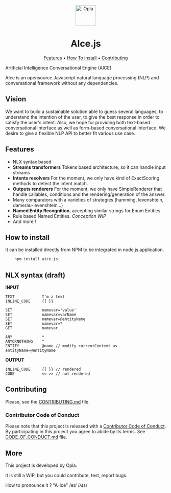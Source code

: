 <div align="center">
  <a href="https://opla.ai" target="_blank">
    <img src="https://raw.githubusercontent.com/Opla/opla/master/front/src/public/images/opla-avatar.png" alt="Opla" width="64">
  </a>
</div>
<h1 align="center">
  AIce.js
</h1>

<p align="center">
  <a href="#features">Features</a> •
  <a href="#how-to-install">How To install</a> •
  <a href="#contributing">Contributing</a>
</p>

Artificial Intelligence Conversational Engine (AICE)

AIce is an opensource Javascript natural language processing (NLP) and conversational framework without any dependencies.

## Vision
We want to build a sustainable solution able to guess several languages, to understand the intention of the user, to give the best response in order to satisfy the user's intent. Also, we hope for providing both text-based conversational interface as well as form-based conversational interface. We desire to give a flexible NLP API to better fit various use case.

## Features
 - NLX syntax based
 - **Streams transformers** Tokens based architecture, so it can handle input streams
 - **Intents resolvers** For the moment, we only have kind of ExactScoring methods to detect the intent match.
 - **Outputs renderers** For the moment, we only have SimpleRenderer that handle callables, conditions and the rendering/generation of the answer.
 - Many comparators with a varieties of strategies (hamming, levenshtein, damerau-levenshtein...)
 - **Named Entity Recognition**, accepting similar strings for Enum Entities.
 - Rule based Named Entities. _Conception WIP_
 - And more !

## How to install
It can be installed directly from NPM to be integrated in node.js application.
```bash
    npm install aice.js
```

## NLX syntax (draft)
**INPUT**
```
TEXT            I'm a text
INLINE_CODE     {{ }}

SET             namevar='value'
SET             namevar=varName
SET             namevar=@entityName
SET             namevar=*
GET             namevar

ANY             *
ANYORNOTHING    ^
ENTITY          @name // modify currentContext as entityName=@entityName
```

**OUTPUT**
```
INLINE_CODE     {{ }} // rendered
CODE            << >> // not rendered
```

## Contributing
Please, see the [CONTRIBUTING.md](CONTRIBUTING.md) file.

### Contributor Code of Conduct
Please note that this project is released with a [Contributor Code of
Conduct](http://contributor-covenant.org/). By participating in this project you
agree to abide by its terms. See [CODE_OF_CONDUCT.md](CODE_OF_CONDUCT.md) file.

## More
This project is developed by Opla.

It is still a WIP, but you could contribute, test, report bugs.

How to pronounce it ?
"A-Ice" /eɪ/ /ʌɪs/
